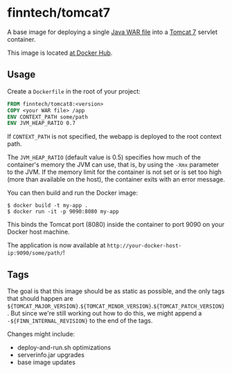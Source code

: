 # finntech/tomcat7

A base image for deploying a single [Java WAR file](https://en.wikipedia.org/wiki/WAR_(file_format)) into a [Tomcat 7](http://tomcat.apache.org/) servlet container.

This image is located [at Docker Hub](https://hub.docker.com/r/finntech/tomcat8/).

## Usage

Create a `Dockerfile` in the root of your project:

```Dockerfile
FROM finntech/tomcat8:<version>
COPY <your WAR file> /app
ENV CONTEXT_PATH some/path
ENV JVM_HEAP_RATIO 0.7
```

If `CONTEXT_PATH` is not specified, the webapp is deployed to the root context path.

The `JVM_HEAP_RATIO` (default value is 0.5) specifies how much of the container's memory
the JVM can use, that is, by using the `-Xmx` parameter to the JVM. If the memory limit for
the container is not set or is set too high (more than available on the host), the container
exits with an error message.

You can then build and run the Docker image:

```
$ docker build -t my-app .
$ docker run -it -p 9090:8080 my-app
```

This binds the Tomcat port (8080) inside the container to port 9090 on your Docker host machine.

The application is now available at `http://your-docker-host-ip:9090/some/path/`!

## Tags

The goal is that this image should be as static as possible, and the only tags that should happen are `${TOMCAT_MAJOR_VERSION}`.`${TOMCAT_MINOR_VERSION}`.`${TOMCAT_PATCH_VERSION}`. But since we're still working out how to do this, we might append a `-${FINN_INTERNAL_REVISION}` to the end of the tags.

Changes might include:

- deploy-and-run.sh optimizations
- serverinfo.jar upgrades
- base image updates


